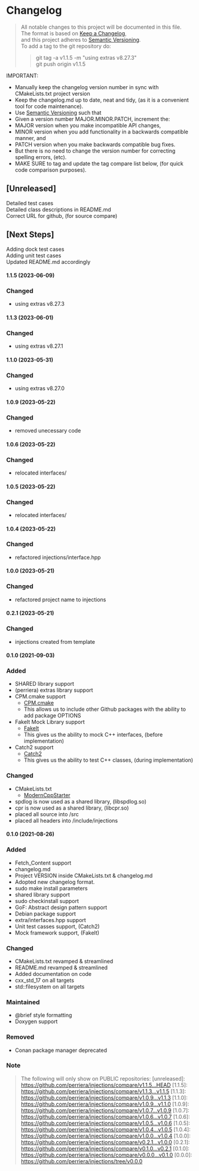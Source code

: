 # Changelog

> All notable changes to this project will be documented in this file.</br>
> The format is based on [Keep a Changelog](https://keepachangelog.com/en/1.0.0/), </br>
> and this project adheres to [Semantic Versioning](https://semver.org/spec/v2.0.0.html).</br>
> To add a tag to the git repository do:
>
> > git tag -a v1.1.5 -m "using extras v8.27.3"</br>
> > git push origin v1.1.5

IMPORTANT:

- Manually keep the changelog version number in sync with CMakeLists.txt project version<br>
- Keep the changelog.md up to date, neat and tidy, (as it is a convenient tool for code maintenance).<br>
- Use [Semantic Versioning](https://semver.org/spec/v2.0.0.html) such that<br>
- Given a version number MAJOR.MINOR.PATCH, increment the:<br>
- MAJOR version when you make incompatible API changes,<br>
- MINOR version when you add functionality in a backwards compatible manner, and<br>
- PATCH version when you make backwards compatible bug fixes. <br>
- But there is no need to change the version number for correcting spelling errors, (etc).<br>
- MAKE SURE to tag and update the tag compare list below, (for quick code comparison purposes).<br>

## [Unreleased]

Detailed test cases</br>
Detailed class descriptions in README.md</br>
Correct URL for github, (for source compare)</br>

## [Next Steps]

Adding dock test cases </br>
Adding unit test cases </br>
Updated README.md accordingly</br>

#### 1.1.5 (2023-06-09)
### Changed
- using extras v8.27.3

#### 1.1.3 (2023-06-01)
### Changed
- using extras v8.27.1

#### 1.1.0 (2023-05-31)
### Changed
- using extras v8.27.0

#### 1.0.9 (2023-05-22)
### Changed
- removed unecessary code

#### 1.0.6 (2023-05-22)
### Changed
- relocated interfaces/

#### 1.0.5 (2023-05-22)
### Changed
- relocated interfaces/

#### 1.0.4 (2023-05-22)
### Changed
- refactored injections/interface.hpp

#### 1.0.0 (2023-05-21)
### Changed
- refactored project name to injections

#### 0.2.1 (2023-05-21)
### Changed
- injections created from template

#### 0.1.0 (2021-09-03)
### Added
- SHARED library support
- (perriera) extras library support 
- CPM.cmake support
  - [CPM.cmake](https://github.com/cpm-cmake/CPM.cmake/blob/master/LICENSE)
  - This allows us to include other Github packages with the ability
    to add package OPTIONS
- FakeIt Mock Library support
  - [FakeIt](https://github.com/eranpeer/FakeIt)
  - This gives us the ability to mock C++ interfaces, (before implementation)
- Catch2 support
  - [Catch2](https://github.com/catchorg/Catch2)
  - This gives us the ability to test C++ classes, (during implementation)

### Changed

- CMakeLists.txt
  - [ModernCppStarter](https://github.com/TheLartians/ModernCppStarter/blob/master/LICENSE)
- spdlog is now used as a shared library, (libspdlog.so)
- cpr is now used as a shared library, (libcpr.so)
- placed all source into /src
- placed all headers into /include/injections

#### 0.1.0 (2021-08-26)

### Added

- Fetch_Content support
- changelog.md
- Project VERSION inside CMakeLists.txt & changelog.md
- Adopted new changelog format.
- sudo make install parameters
- shared library support
- sudo checkinstall support
- GoF: Abstract design pattern support
- Debian package support
- extra/interfaces.hpp support
- Unit test casses support, (Catch2)
- Mock framework support, (FakeIt)

### Changed

- CMakeLists.txt revamped & streamlined
- README.md revamped & streamlined
- Added documentation on code
- cxx_std_17 on all targets
- std::filesystem on all targets

### Maintained

- @brief style formatting
- Doxygen support

### Removed

- Conan package manager deprecated

### Note
> The following will only show on PUBLIC repositories:
[unreleased]: https://github.com/perriera/injections/compare/v1.1.5...HEAD
[1.1.5]: https://github.com/perriera/injections/compare/v1.1.3...v1.1.5
[1.1.3]: https://github.com/perriera/injections/compare/v1.0.9...v1.1.3
[1.1.0]: https://github.com/perriera/injections/compare/v1.0.9...v1.1.0
[1.0.9]: https://github.com/perriera/injections/compare/v1.0.7...v1.0.9
[1.0.7]: https://github.com/perriera/injections/compare/v1.0.6...v1.0.7
[1.0.6]: https://github.com/perriera/injections/compare/v1.0.5...v1.0.6
[1.0.5]: https://github.com/perriera/injections/compare/v1.0.4...v1.0.5
[1.0.4]: https://github.com/perriera/injections/compare/v1.0.0...v1.0.4
[1.0.0]: https://github.com/perriera/injections/compare/v0.2.1...v1.0.0
[0.2.1]: https://github.com/perriera/injections/compare/v0.1.0...v0.2.1
[0.1.0]: https://github.com/perriera/injections/compare/v0.0.0...v0.1.0
[0.0.0]: https://github.com/perriera/injections/tree/v0.0.0

